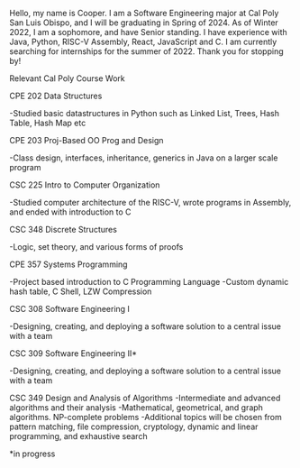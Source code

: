 Hello, my name is Cooper. I am a Software Engineering major at Cal Poly San Luis Obispo, and I will be graduating in Spring of 2024. As of Winter 2022, I am a sophomore, and have Senior standing. I have experience with Java, Python, RISC-V Assembly, React, JavaScript and C. I am currently searching for internships for the summer of 2022. Thank you for stopping by!

Relevant Cal Poly Course Work

CPE 202 Data Structures

-Studied basic datastructures in Python such as Linked List, Trees, Hash Table, Hash Map etc

CPE 203 Proj-Based OO Prog and Design

-Class design, interfaces, inheritance, generics in Java on a larger scale program

CSC 225 Intro to Computer Organization

-Studied computer architecture of the RISC-V, wrote programs in Assembly, and ended with introduction to C

CSC 348 Discrete Structures

-Logic, set theory, and various forms of proofs

CPE 357 Systems Programming

-Project based introduction to C Programming Language
-Custom dynamic hash table, C Shell, LZW Compression

CSC 308 Software Engineering I

-Designing, creating, and deploying a software solution to a central issue with a team

CSC 309 Software Engineering II*

-Designing, creating, and deploying a software solution to a central issue with a team

CSC 349 Design and Analysis of Algorithms
-Intermediate and advanced algorithms and their analysis
-Mathematical, geometrical, and graph algorithms. NP-complete problems
-Additional topics will be chosen from pattern matching, file compression, cryptology, dynamic and linear programming, and exhaustive search

*in progress
